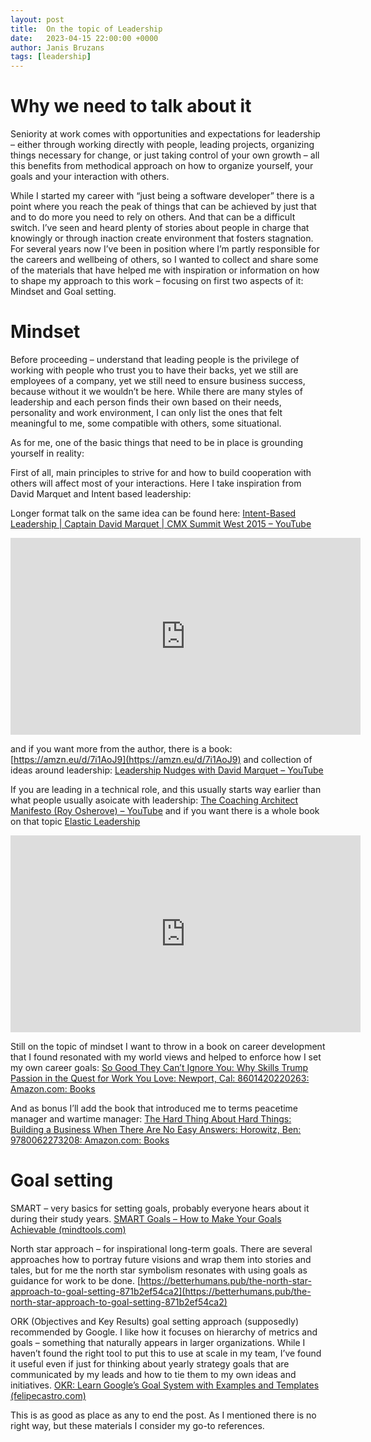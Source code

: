 ```yaml
---
layout: post
title:  On the topic of Leadership
date:   2023-04-15 22:00:00 +0000
author: Janis Bruzans
tags: [leadership]
---
```


# Why we need to talk about it

Seniority at work comes with opportunities and expectations for leadership – either through working directly with people, leading projects, organizing things necessary for change, or just taking control of your own growth – all this benefits from methodical approach on how to organize yourself, your goals and your interaction with others.

While I started my career with “just being a software developer” there is a point where you reach the peak of things that can be achieved by just that and to do more you need to rely on others. And that can be a difficult switch. I’ve seen and heard plenty of stories about people in charge that knowingly or through inaction create environment that fosters stagnation. For several years now I’ve been in position where I’m partly responsible for the careers and wellbeing of others, so I wanted to collect and share some of the materials that have helped me with inspiration or information on how to shape my approach to this work – focusing on first two aspects of it: Mindset and Goal setting.

# Mindset
Before proceeding – understand that leading people is the privilege of working with people who trust you to have their backs, yet we still are employees of a company, yet we still need to ensure business success, because without it we wouldn’t be here. While there are many styles of leadership and each person finds their own based on their needs, personality and work environment, I can only list the ones that felt meaningful to me, some compatible with others, some situational. 

As for me, one of the basic things that need to be in place is grounding yourself in reality:

First of all, main principles to strive for and how to build cooperation with others will affect most of your interactions. Here I take inspiration from David Marquet and Intent based leadership:


Longer format talk on the same idea can be found here: [Intent-Based Leadership | Captain David Marquet | CMX Summit West 2015 – YouTube](https://www.youtube.com/watch?v=I5RkDDo6B9Y)

<iframe width="560" height="315" src="https://www.youtube.com/embed/I5RkDDo6B9Y?si=WTESiXx-vNed3ZKD" title="YouTube video player" frameborder="0" allow="accelerometer; autoplay; clipboard-write; encrypted-media; gyroscope; picture-in-picture; web-share" referrerpolicy="strict-origin-when-cross-origin" allowfullscreen></iframe>

and if you want more from the author, there is a book: [https://amzn.eu/d/7i1AoJ9](https://amzn.eu/d/7i1AoJ9) and collection of ideas around leadership: [Leadership Nudges with David Marquet – YouTube](https://www.youtube.com/c/LeadershipNudges)

If you are leading in a technical role, and this usually starts way earlier than what people usually asoicate with leadership: [The Coaching Architect Manifesto (Roy Osherove) – YouTube](https://www.youtube.com/watch?v=XgAJyC5keU0&t=1787s) and if you want there is a whole book on that topic [Elastic Leadership](https://www.elasticleadership.com/)

<iframe width="560" height="315" src="https://www.youtube.com/embed/XgAJyC5keU0?si=Kp4NNjeKqNWDy9Zb" title="YouTube video player" frameborder="0" allow="accelerometer; autoplay; clipboard-write; encrypted-media; gyroscope; picture-in-picture; web-share" referrerpolicy="strict-origin-when-cross-origin" allowfullscreen></iframe>

Still on the topic of mindset I want to throw in a book on career development that I found resonated with my world views and helped to enforce how I set my own career goals: [So Good They Can’t Ignore You: Why Skills Trump Passion in the Quest for Work You Love: Newport, Cal: 8601420220263: Amazon.com: Books](https://www.amazon.com/Good-They-Cant-Ignore-You/dp/1455509124)

And as bonus I’ll add the book that introduced me to terms peacetime manager and wartime manager: [The Hard Thing About Hard Things: Building a Business When There Are No Easy Answers: Horowitz, Ben: 9780062273208: Amazon.com: Books](https://www.amazon.com/Hard-Thing-About-Things-Building/dp/0062273205)

# Goal setting
SMART – very basics for setting goals, probably everyone hears about it during their study years.
[SMART Goals – How to Make Your Goals Achievable (mindtools.com)](https://www.mindtools.com/a4wo118/smart-goals)

North star approach – for inspirational long-term goals. There are several approaches how to portray future visions and wrap them into stories and tales, but for me the north star symbolism resonates with using goals as guidance for work to be done.
[https://betterhumans.pub/the-north-star-approach-to-goal-setting-871b2ef54ca2](https://betterhumans.pub/the-north-star-approach-to-goal-setting-871b2ef54ca2)

ORK (Objectives and Key Results) goal setting approach (supposedly) recommended by Google. I like how it focuses on hierarchy of metrics and goals – something that naturally appears in larger organizations. While I haven’t found the right tool to put this to use at scale in my team, I’ve found it useful even if just for thinking about yearly strategy goals that are communicated by my leads and how to tie them to my own ideas and initiatives.
[OKR: Learn Google’s Goal System with Examples and Templates (felipecastro.com)](https://felipecastro.com/en/okr/what-is-okr/)

This is as good as place as any to end the post. As I mentioned there is no right way, but these materials I consider my go-to references.
